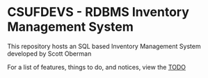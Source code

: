 # CSUFDEVS - RDBMS Inventory Management System
This repository hosts an SQL based Inventory Management System developed by Scott Oberman

For a list of features, things to do, and notices, view the [TODO](https://github.com/scottoberman/CSUFDevs/blob/master/todo.md)
